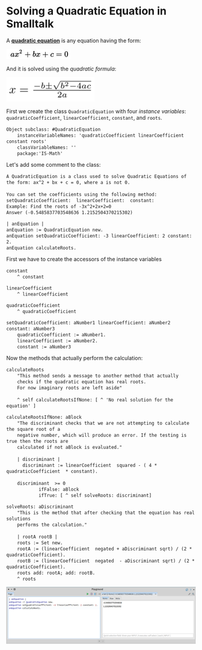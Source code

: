 # Solving a Quadratic Equation in Smalltalk

A **[quadratic equation](https://en.wikipedia.org/wiki/Quadratic_equation)** is any equation having the form:

![equation](equation.jpg)

And it is solved using the *quadratic formula*:

![quadratic_formula](quadratic_formula.png)

First we create the class `QuadraticEquation` with four *instance variables*: `quadraticCoefficient`, `linearCoefficient`, `constant`, and `roots`.

```smalltalk
Object subclass: #QuadraticEquation
	instanceVariableNames: 'quadraticCoefficient linearCoefficient constant roots'
	classVariableNames: ''
	package:'IS-Math'
```

Let's add some comment to the class:

```code
A QuadraticEquation is a class used to solve Quadratic Equations of the form: ax^2 + bx + c = 0, where a is not 0.

You can set the coefficients using the following method:
setQuadraticCoefficient:  linearCoefficient:  constant: 
Example: Find the roots of -3x^2+2x+2=0
Answer (-0.5485837703548636 1.2152504370215302)
```

```smalltalk
| anEquation |
anEquation := QuadraticEquation new.
anEquation setQuadraticCoefficient: -3 linearCoefficient: 2 constant: 2. 
anEquation calculateRoots.
```

First we have to create the accessors of the instance variables

```smalltalk
constant
	^ constant
```

```smalltalk
linearCoefficient
	^ linearCoefficient
```

```smalltalk
quadraticCoefficient
	^ quadraticCoefficient
```

```smalltalk
setQuadraticCoefficient: aNumber1 linearCoefficient: aNumber2 constant: aNumber3
	quadraticCoefficient := aNumber1.
	linearCoefficient := aNumber2.
	constant := aNumber3
```

Now the methods that actually perform the calculation:

```smalltalk
calculateRoots
	"This method sends a message to another method that actually 
	checks if the quadratic equation has real roots. 
	For now imaginary roots are left aside"
	
	^ self calculateRootsIfNone: [ ^ 'No real solution for the equation' ]
```

```smalltalk
calculateRootsIfNone: aBlock
	"The discriminant checks that we are not attempting to calculate the square root of a
    negative number, which will produce an error. If the testing is true then the roots are
    calculated if not aBlock is evaluated."

	| discriminant |
      discriminant := linearCoefficient  squared - ( 4 * quadraticCoefficient  * constant).
	
	discriminant  >= 0 
			ifFalse: aBlock
			ifTrue: [ ^ self solveRoots: discriminant]
```

```smalltalk
solveRoots: aDiscriminant
	"This is the method that after checking that the equation has real solutions
	performs the calculation."
	
	| rootA rootB |
	roots := Set new.
	rootA := (linearCoefficient  negated + aDiscriminant sqrt) / (2 * quadraticCoefficient).
	rootB := (linearCoefficient  negated  - aDiscriminant sqrt) / (2 * quadraticCoefficient).
	roots add: rootA; add: rootB.
	^ roots 
```

![playgroundQuadratic](playgroundQuadratic.PNG)